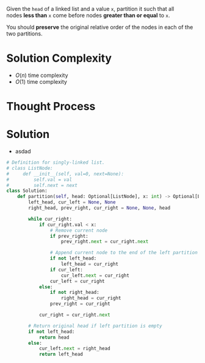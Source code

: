 Given the `head` of a linked list and a value `x`, partition it such that all nodes **less than** `x` come before nodes **greater than or equal** to `x`.

You should **preserve** the original relative order of the nodes in each of the two partitions.
# Solution Complexity
- $O(n)$ time complexity
- $O(1)$ time complexity
# Thought Process
# Solution
- asdad
```Python
# Definition for singly-linked list.
# class ListNode:
#     def __init__(self, val=0, next=None):
#         self.val = val
#         self.next = next
class Solution:
	def partition(self, head: Optional[ListNode], x: int) -> Optional[ListNode]:
		left_head, cur_left = None, None
		right_head, prev_right, cur_right = None, None, head

		while cur_right:
			if cur_right.val < x:
				# Remove current node
				if prev_right:
					prev_right.next = cur_right.next

				# Append current node to the end of the left partition
				if not left_head:
					left_head = cur_right
				if cur_left:
					cur_left.next = cur_right
				cur_left = cur_right
			else:
				if not right_head:
					right_head = cur_right
				prev_right = cur_right

			cur_right = cur_right.next

		# Return original head if left partition is empty
		if not left_head:
			return head
		else:
			cur_left.next = right_head
			return left_head
```